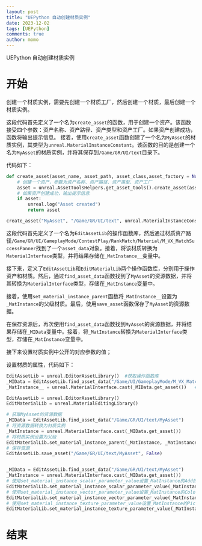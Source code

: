 ```yaml
---
layout: post
title: "UEPython 自动创建材质实例"
date: 2023-12-02
tags: [UEPython]
comments: true
author: momo
---
```


UEPython 自动创建材质实例

<!-- more -->

# 开始 #

创建一个材质实例，需要先创建一个材质工厂，然后创建一个材质，最后创建一个材质实例。

这段代码首先定义了一个名为`create_asset`的函数，用于创建一个资产。该函数接受四个参数：资产名称、资产路径、资产类型和资产工厂。如果资产创建成功，函数将输出提示信息。
接着，使用`create_asset`函数创建了一个名为`MyAsset`的材质实例，其类型为`unreal.MaterialInstanceConstant`。该函数的目的是创建一个名为`MyAsset`的材质实例，并将其保存到`/Game/GR/UI/text`目录下。

代码如下：

```Python
def create_asset(asset_name, asset_path, asset_class,asset_factory = None):
    # 创建一个资产，参数为资产名称、资产路径、资产类型、资产工厂
    asset = unreal.AssetToolsHelpers.get_asset_tools().create_asset(asset_name, asset_path, asset_class, factory = asset_factory )
    # 如果资产创建成功，输出提示信息
    if asset:
        unreal.log("Asset created")
        return asset

create_asset("MyAsset", "/Game/GR/UI/text", unreal.MaterialInstanceConstant)
```

这段代码首先定义了一个名为`EditAssetLib`的操作函数库，然后通过材质资产路径`/Game/GR/UI/GameplayMode/ContestPlay/RankMatch/Material/M_VX_MatchSuccessPanner`找到了一个`asset_data`对象。接着，将该材质转换为`MaterialInterface`类型，并将结果存储在`_MatInstance__`变量中。

接下来，定义了`EditAssetLib`和`EditMaterialLib`两个操作函数库，分别用于操作资产和材质。然后，通过`find_asset_data`函数找到了`MyAsset`的资源数据，并将其转换为`MaterialInterface`类型，存储在`_MatInstance`变量中。

接着，使用`set_material_instance_parent`函数将`_MatInstance__`设置为`_MatInstance`的父级材质。最后，使用`save_asset`函数保存了`MyAsset`的资源数据。

在保存资源后，再次使用`find_asset_data`函数找到`MyAsset`的资源数据，并将结果存储在`_MIData`变量中。接着，将`_MatInstance`转换为`MaterialInterface`类型，存储在`_MatInstance`变量中。

接下来设置材质实例中公开的对应参数的值；

设置材质的属性，代码如下：


```Python
EditAssetLib = unreal.EditorAssetLibrary()  #获取操作函数库
_MIData = EditAssetLib.find_asset_data("/Game/UI/GameplayMode/M_VX_MatchSuccessPanner")  #通过材质资产路径找到asset_data
_MatInstance__ = unreal.MaterialInterface.cast(_MIData.get_asset())   #将材质转换为material interface类型

EditAssetLib = unreal.EditorAssetLibrary()
EditMaterialLib = unreal.MaterialEditingLibrary()

# 获取MyAsset的资源数据
_MIData = EditAssetLib.find_asset_data("/Game/GR/UI/text/MyAsset")
# 将资源数据转换为材质实例
_MatInstance = unreal.MaterialInterface.cast(_MIData.get_asset())
# 将材质实例设置为父级
EditMaterialLib.set_material_instance_parent(_MatInstance, _MatInstance__)
# 保存资源
EditAssetLib.save_asset("/Game/GR/UI/text/MyAsset", False)


_MIData = EditAssetLib.find_asset_data("/Game/GR/UI/text/MyAsset")
_MatInstance = unreal.MaterialInterface.cast(_MIData.get_asset())
# 使用set_material_instance_scalar_parameter_value设置_MatInstance的Add的值
EditMaterialLib.set_material_instance_scalar_parameter_value(_MatInstance, "Add", 0.5)
# 使用set_material_instance_vector_parameter_value设置_MatInstance的ColorEnd的值
EditMaterialLib.set_material_instance_vector_parameter_value(_MatInstance, "ColorEnd", unreal.LinearColor(0.5, 0.5, 0.5, 5))
# 使用set_material_instance_texture_parameter_value设置_MatInstance的Pic的值
EditMaterialLib.set_material_instance_texture_parameter_value(_MatInstance, "Pic", Texture2D)
```
# 结束 #
